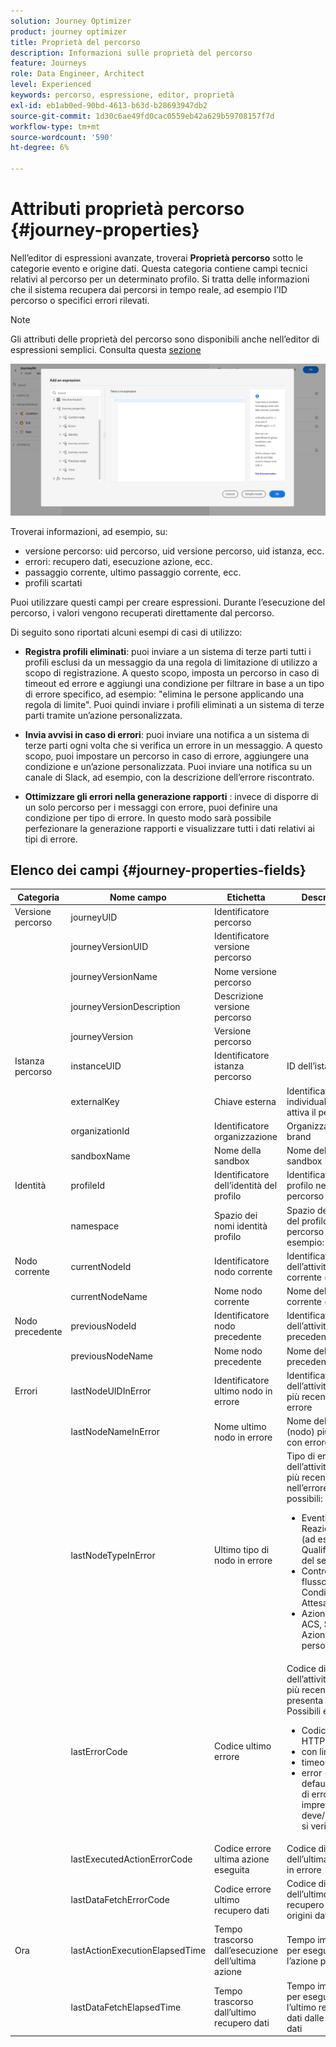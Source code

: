 ```yaml
---
solution: Journey Optimizer
product: journey optimizer
title: Proprietà del percorso
description: Informazioni sulle proprietà del percorso
feature: Journeys
role: Data Engineer, Architect
level: Experienced
keywords: percorso, espressione, editor, proprietà
exl-id: eb1ab0ed-90bd-4613-b63d-b28693947db2
source-git-commit: 1d30c6ae49fd0cac0559eb42a629b59708157f7d
workflow-type: tm+mt
source-wordcount: '590'
ht-degree: 6%

---
```


# Attributi proprietà percorso {#journey-properties}

Nell’editor di espressioni avanzate, troverai **Proprietà percorso** sotto le categorie evento e origine dati. Questa categoria contiene campi tecnici relativi al percorso per un determinato profilo. Si tratta delle informazioni che il sistema recupera dai percorsi in tempo reale, ad esempio l’ID percorso o specifici errori rilevati.

>[!NOTE]
>
>Gli attributi delle proprietà del percorso sono disponibili anche nell’editor di espressioni semplici. Consulta questa [sezione](../condition-activity.md#about_condition)

![](../assets/journey-properties.png)

Troverai informazioni, ad esempio, su:

* versione percorso: uid percorso, uid versione percorso, uid istanza, ecc.
* errori: recupero dati, esecuzione azione, ecc.
* passaggio corrente, ultimo passaggio corrente, ecc.
* profili scartati

Puoi utilizzare questi campi per creare espressioni. Durante l’esecuzione del percorso, i valori vengono recuperati direttamente dal percorso.

Di seguito sono riportati alcuni esempi di casi di utilizzo:

* **Registra profili eliminati**: puoi inviare a un sistema di terze parti tutti i profili esclusi da un messaggio da una regola di limitazione di utilizzo a scopo di registrazione. A questo scopo, imposta un percorso in caso di timeout ed errore e aggiungi una condizione per filtrare in base a un tipo di errore specifico, ad esempio: &quot;elimina le persone applicando una regola di limite&quot;. Puoi quindi inviare i profili eliminati a un sistema di terze parti tramite un’azione personalizzata.

* **Invia avvisi in caso di errori**: puoi inviare una notifica a un sistema di terze parti ogni volta che si verifica un errore in un messaggio. A questo scopo, puoi impostare un percorso in caso di errore, aggiungere una condizione e un’azione personalizzata. Puoi inviare una notifica su un canale di Slack, ad esempio, con la descrizione dell’errore riscontrato.

* **Ottimizzare gli errori nella generazione rapporti** : invece di disporre di un solo percorso per i messaggi con errore, puoi definire una condizione per tipo di errore. In questo modo sarà possibile perfezionare la generazione rapporti e visualizzare tutti i dati relativi ai tipi di errore.

## Elenco dei campi {#journey-properties-fields}

| Categoria | Nome campo | Etichetta | Descrizione |
|---|---|---|------------|
| Versione percorso | journeyUID | Identificatore percorso |  |
|  | journeyVersionUID | Identificatore versione percorso |  |
|  | journeyVersionName | Nome versione percorso |  |
|  | journeyVersionDescription | Descrizione versione percorso |  |
|  | journeyVersion | Versione percorso |  |
| Istanza percorso | instanceUID | Identificatore istanza percorso | ID dell’istanza |
|  | externalKey | Chiave esterna | Identificatore individuale che attiva il percorso |
|  | organizationId | Identificatore organizzazione | Organizzazione del brand |
|  | sandboxName | Nome della sandbox | Nome della sandbox |
| Identità | profileId | Identificatore dell’identità del profilo | Identificatore del profilo nel percorso |
|  | namespace | Spazio dei nomi identità profilo | Spazio dei nomi del profilo nel percorso (ad esempio: ECID) |
| Nodo corrente | currentNodeId | Identificatore nodo corrente | Identificatore dell’attività corrente (nodo) |
|  | currentNodeName | Nome nodo corrente | Nome dell’attività corrente (nodo) |
| Nodo precedente | previousNodeId | Identificatore nodo precedente | Identificatore dell’attività precedente (nodo) |
|  | previousNodeName | Nome nodo precedente | Nome dell’attività precedente (nodo) |
| Errori | lastNodeUIDInError | Identificatore ultimo nodo in errore | Identificatore dell’attività (nodo) più recente con errore |
|  | lastNodeNameInError | Nome ultimo nodo in errore | Nome dell’attività (nodo) più recente con errore |
|  | lastNodeTypeInError | Ultimo tipo di nodo in errore | Tipo di errore dell’attività (nodo) più recente nell’errore. Tipi possibili:<ul><li>Eventi: Eventi, Reazioni, SQ (ad esempio: Qualificazione del segmento)</li><li>Controllo del flusso: Fine, Condizione, Attesa</li><li>Azioni: azioni ACS, Salta, Azione personalizzata</li></ul> |
|  | lastErrorCode | Codice ultimo errore | Codice di errore dell’attività (nodo) più recente che presenta un errore. Possibili errori: <ul><li>Codici di errore HTTP</li><li>con limite</li><li>timeout</li><li>error (esempio: default in caso di errore imprevisto. Non deve/raramente si verifica)</li></ul> |
|  | lastExecutedActionErrorCode | Codice errore ultima azione eseguita | Codice di errore dell’ultima azione in errore |
|  | lastDataFetchErrorCode | Codice errore ultimo recupero dati | Codice di errore dell’ultimo recupero dati da origini dati |
| Ora | lastActionExecutionElapsedTime | Tempo trascorso dall’esecuzione dell’ultima azione | Tempo impiegato per eseguire l’azione più recente |
|  | lastDataFetchElapsedTime | Tempo trascorso dall’ultimo recupero dati | Tempo impiegato per eseguire l’ultimo recupero dati dalle origini dati |

